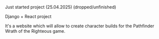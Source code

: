 Just started project (25.04.2025) (dropped/unfinished)

Django + React project

It's a website which will allow to create character builds for the Pathfinder Wrath of the Righteous game.
